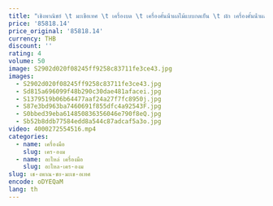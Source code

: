 ```yaml
---
title: "เชิงพาณิชย์ \t มะเขือเทศ \t เครื่องบด \t เครื่องคั้นน้ําผลไม้แบบกดเย็น \t ผัก เครื่องคั้นน้ําผลไม้ผลไม้อื่นๆ \t เครื่องแปรรูปน้ําผลไม้มะม่วง Pulping"
price: '85818.14'
price_original: '85818.14'
currency: THB
discount: ''
rating: 4
volume: 50
image: S2902d020f08245ff9258c83711fe3ce43.jpg
images:
  - S2902d020f08245ff9258c83711fe3ce43.jpg
  - Sd815a696099f48b290c30dae481afacei.jpg
  - S1379519b06b64477aaf24a27f7fc8950j.jpg
  - S87e3bd963ba7460691f855dfc4a92543F.jpg
  - S0bbed39eba614850836356046e790f8eQ.jpg
  - Sb52b8ddb77584edd8a544c87adcaf5a3o.jpg
video: 4000272554516.mp4
categories:
  - name: เครื่องมือ
    slug: เคร-องม
  - name: อะไหล่ เครื่องมือ
    slug: อะไหล-เคร-องม
slug: เช-งพาณ-ชย-มะเข-อเทศ
encode: oDYEQaM
lang: th
---
```

  